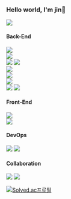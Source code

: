 ### Hello world, I'm jin👋
<!--노션 자기소개 페이지 추가-->
<a href="https://diligent-mangosteen-06d.notion.site/749227b6a2d04bdd94bb3145841bd9ab" target="_blank"><img src="https://img.shields.io/badge/Notion-black?style=flat&logo=Notion&logoColor=#000000"/></a>
<!---->
#### Back-End
<!--스킬-->
<div id = "language">
  <a href="#" target="_blank"><img src="https://img.shields.io/badge/Java-007396?style=flat&logo=Java&logoColor=white"/></a>
</div>
<div id = "framework">
  <a href="#" target="_blank"><img src="https://img.shields.io/badge/Spring Boot-6DB33F?style=flat&logo=Spring Boot&logoColor=white"/></a>
</div>
<div id = "ORM">
  <a href="#" target="_blank"><img src="https://img.shields.io/badge/JPA-6DB33F?style=flat&logo=JPA&logoColor=white"/></a>
  <a href="#" target="_blank"><img src="https://img.shields.io/badge/QueryDsl-232F3E?style=flat&logo=QueryDsl&logoColor=white"/></a>
</div>
<a href="#" target="_blank"><img src="https://img.shields.io/badge/Gradle-02303A?style=flat&logo=Gradle&logoColor=white"/></a>
<!---->
<div id="testTool">
  <a href="#" target="_blank"><img src="https://img.shields.io/badge/JUnit-25A162?style=flat&logo=JUnit&logoColor=white"/></a>
</div>
<div>
  <a href="#" target="_blank"><img src="https://img.shields.io/badge/Spring Security-6DB33F?style=flat&logo=Spring Security&logoColor=white"/></a>
</div>
<div>
  <a href="#" target="_blank"><img src="https://img.shields.io/badge/IntelliJ IDEA-000000?style=flat&logo=IntelliJ IDEA&logoColor=white"/></a>
  <a href="#" target="_blank"><img src="https://img.shields.io/badge/Visual Studio Code-007ACC?style=flat&logo=Visual Studio Code&logoColor=white"/></a>
</div>

#### Front-End
<div id = "template">
  <a href="#" target="_blank"><img src="https://img.shields.io/badge/Mustache-000000?style=flat&logo=Mustache&logoColor=white"/></a>
</div>
<div>
  <a href="#" target="_blank"><img src="https://img.shields.io/badge/jQuery-0769AD?style=flat&logo=jQuery&logoColor=white"/></a>
</div>

#### DevOps
<div id = "dev_ops">
  <a href="#" target="_blank"><img src="https://img.shields.io/badge/Amazon EC2-FF9900?style=flat&logo=Amazon EC2&logoColor=white"/></a>
  <a href="#" target="_blank"><img src="https://img.shields.io/badge/Amazon S3-569A31?style=flat&logo=Amazon S3&logoColor=white"/></a>
</div>

#### Collaboration
<div id= "collaboration">
  <a href="#" target="_blank"><img src="https://img.shields.io/badge/Git-F05032?style=flat&logo=Git&logoColor=white"/></a>
  <a href="#" target="_blank"><img src="https://img.shields.io/badge/GitHub-181717?style=flat&logo=GitHub&logoColor=white"/></a>
</div>

<!-- #### 🌱 I’m currently learning ...
<div id = "learn">
  <a href="#" target="_blank"><img src="https://img.shields.io/badge/Amazon AWS-232F3E?style=flat&logo=Amazon AWS&logoColor=white"/></a>
  <a href="#" target="_blank"><img src="https://img.shields.io/badge/React-61DAFB?style=flat&logo=React&logoColor=white"/></a>
</div> -->

<!--백준 티어 등급 추가-->
[![Solved.ac프로필](http://mazassumnida.wtf/api/v2/generate_badge?boj=ucb1029)](https://solved.ac/profile/ucb1029)

<!--
**U-jinLee/U-jinLee** is a ✨ _special_ ✨ repository because its `README.md` (this file) appears on your GitHub profile.

Here are some ideas to get you started:

- 🔭 I’m currently working on ...
- 👯 I’m looking to collaborate on ...
- 🤔 I’m looking for help with ...
- 💬 Ask me about ...
- 📫 How to reach me: ...
- 😄 Pronouns: ...
- ⚡ Fun fact: ...
-->
